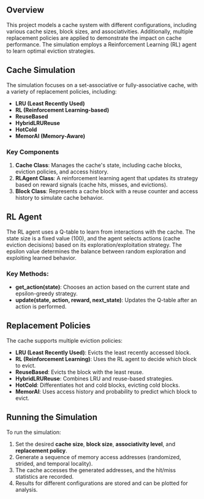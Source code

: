 
## Overview

This project models a cache system with different configurations, including various cache sizes, block sizes, and associativities. Additionally, multiple replacement policies are applied to demonstrate the impact on cache performance. The simulation employs a Reinforcement Learning (RL) agent to learn optimal eviction strategies.

## Cache Simulation

The simulation focuses on a set-associative or fully-associative cache, with a variety of replacement policies, including:

- **LRU (Least Recently Used)**
- **RL (Reinforcement Learning-based)**
- **ReuseBased**
- **HybridLRUReuse**
- **HotCold**
- **MemorAI (Memory-Aware)**

### Key Components

1. **Cache Class**: Manages the cache's state, including cache blocks, eviction policies, and access history.
2. **RLAgent Class**: A reinforcement learning agent that updates its strategy based on reward signals (cache hits, misses, and evictions).
3. **Block Class**: Represents a cache block with a reuse counter and access history to simulate cache behavior.

## RL Agent

The RL agent uses a Q-table to learn from interactions with the cache. The state size is a fixed value (100), and the agent selects actions (cache eviction decisions) based on its exploration/exploitation strategy. The epsilon value determines the balance between random exploration and exploiting learned behavior.

### Key Methods:
- **get_action(state)**: Chooses an action based on the current state and epsilon-greedy strategy.
- **update(state, action, reward, next_state)**: Updates the Q-table after an action is performed.

## Replacement Policies

The cache supports multiple eviction policies:

- **LRU (Least Recently Used)**: Evicts the least recently accessed block.
- **RL (Reinforcement Learning)**: Uses the RL agent to decide which block to evict.
- **ReuseBased**: Evicts the block with the least reuse.
- **HybridLRUReuse**: Combines LRU and reuse-based strategies.
- **HotCold**: Differentiates hot and cold blocks, evicting cold blocks.
- **MemorAI**: Uses access history and probability to predict which block to evict.

## Running the Simulation

To run the simulation:

1. Set the desired **cache size**, **block size**, **associativity level**, and **replacement policy**.
2. Generate a sequence of memory access addresses (randomized, strided, and temporal locality).
3. The cache accesses the generated addresses, and the hit/miss statistics are recorded.
4. Results for different configurations are stored and can be plotted for analysis.
